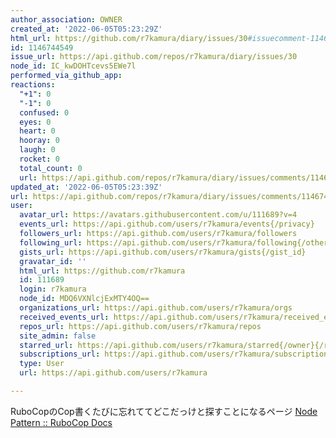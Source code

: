 ```yaml
---
author_association: OWNER
created_at: '2022-06-05T05:23:29Z'
html_url: https://github.com/r7kamura/diary/issues/30#issuecomment-1146744549
id: 1146744549
issue_url: https://api.github.com/repos/r7kamura/diary/issues/30
node_id: IC_kwDOHTcevs5EWe7l
performed_via_github_app: 
reactions:
  "+1": 0
  "-1": 0
  confused: 0
  eyes: 0
  heart: 0
  hooray: 0
  laugh: 0
  rocket: 0
  total_count: 0
  url: https://api.github.com/repos/r7kamura/diary/issues/comments/1146744549/reactions
updated_at: '2022-06-05T05:23:39Z'
url: https://api.github.com/repos/r7kamura/diary/issues/comments/1146744549
user:
  avatar_url: https://avatars.githubusercontent.com/u/111689?v=4
  events_url: https://api.github.com/users/r7kamura/events{/privacy}
  followers_url: https://api.github.com/users/r7kamura/followers
  following_url: https://api.github.com/users/r7kamura/following{/other_user}
  gists_url: https://api.github.com/users/r7kamura/gists{/gist_id}
  gravatar_id: ''
  html_url: https://github.com/r7kamura
  id: 111689
  login: r7kamura
  node_id: MDQ6VXNlcjExMTY4OQ==
  organizations_url: https://api.github.com/users/r7kamura/orgs
  received_events_url: https://api.github.com/users/r7kamura/received_events
  repos_url: https://api.github.com/users/r7kamura/repos
  site_admin: false
  starred_url: https://api.github.com/users/r7kamura/starred{/owner}{/repo}
  subscriptions_url: https://api.github.com/users/r7kamura/subscriptions
  type: User
  url: https://api.github.com/users/r7kamura

---
```

RuboCopのCop書くたびに忘れててどこだっけと探すことになるページ
[Node Pattern :: RuboCop Docs](https://docs.rubocop.org/rubocop-ast/node_pattern.html)